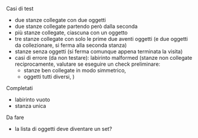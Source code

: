 Casi di test
- due stanze collegate con due oggetti
- due stanze collegate partendo però dalla seconda
- più stanze collegate, ciascuna con un oggetto
- tre stanze collegate con solo le prime due aventi oggetti 
  (e due oggetti da collezionare, si ferma alla seconda stanza)
- stanze senza oggetti (si ferma comunque appena terminata la visita)
- casi di errore (da non testare): labirinto malformed (stanze non collegate reciprocamente,
  valutare se eseguire un check preliminare:
  - stanze ben collegate in modo simmetrico,
  - oggetti tutti diversi,
  )

Completati
- labirinto vuoto
- stanza unica

Da fare
- la lista di oggetti deve diventare un set?
